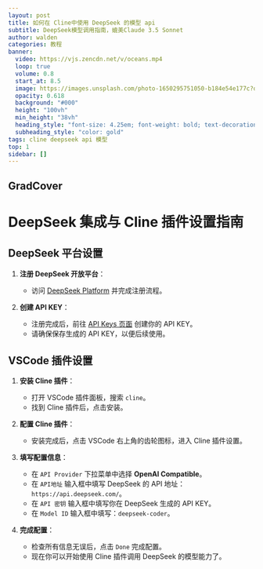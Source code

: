 ```yaml
---
layout: post
title: 如何在 Cline中使用 DeepSeek 的模型 api
subtitle: DeepSeek模型调用指南，媲美Claude 3.5 Sonnet
author: walden
categories: 教程
banner:
  video: https://vjs.zencdn.net/v/oceans.mp4
  loop: true
  volume: 0.8
  start_at: 8.5
  image: https://images.unsplash.com/photo-1650295751050-b184e54e177c?q=80&w=3174&auto=format&fit=crop&ixlib=rb-4.0.3&ixid=M3wxMjA3fDB8MHxwaG90by1wYWdlfHx8fGVufDB8fHx8fA%3D%3D
  opacity: 0.618
  background: "#000"
  height: "100vh"
  min_height: "38vh"
  heading_style: "font-size: 4.25em; font-weight: bold; text-decoration: underline"
  subheading_style: "color: gold"
tags: cline deepseek api 模型 
top: 1
sidebar: []
---
```


## GradCover
# DeepSeek 集成与 Cline 插件设置指南

## DeepSeek 平台设置
1. **注册 DeepSeek 开放平台**：
   - 访问 [DeepSeek Platform](https://platform.deepseek.com) 并完成注册流程。

2. **创建 API KEY**：
   - 注册完成后，前往 [API Keys 页面](https://platform.deepseek.com/api_keys) 创建你的 API KEY。
   - 请确保保存生成的 API KEY，以便后续使用。

## VSCode 插件设置
1. **安装 Cline 插件**：
   - 打开 VSCode 插件面板，搜索 `cline`。
   - 找到 Cline 插件后，点击安装。

2. **配置 Cline 插件**：
   - 安装完成后，点击 VSCode 右上角的齿轮图标，进入 Cline 插件设置。

3. **填写配置信息**：
   - 在 `API Provider` 下拉菜单中选择 **OpenAI Compatible**。
   - 在 `API地址` 输入框中填写 DeepSeek 的 API 地址：`https://api.deepseek.com/`。
   - 在 `API 密钥` 输入框中填写你在 DeepSeek 生成的 API KEY。
   - 在 `Model ID` 输入框中填写：`deepseek-coder`。

4. **完成配置**：
   - 检查所有信息无误后，点击 `Done` 完成配置。
   - 现在你可以开始使用 Cline 插件调用 DeepSeek 的模型能力了。

